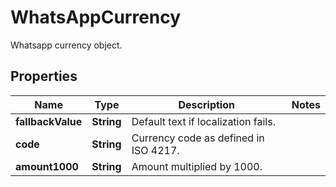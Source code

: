 

# WhatsAppCurrency

Whatsapp currency object.

## Properties

| Name | Type | Description | Notes |
|------------ | ------------- | ------------- | -------------|
|**fallbackValue** | **String** | Default text if localization fails. |  |
|**code** | **String** | Currency code as defined in ISO 4217. |  |
|**amount1000** | **String** | Amount multiplied by 1000. |  |




